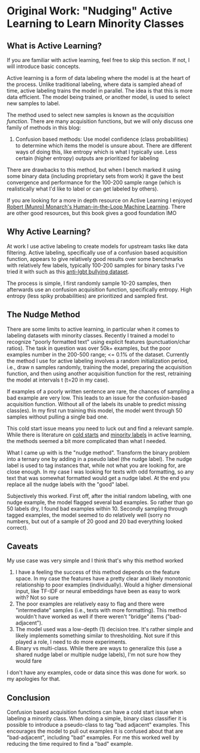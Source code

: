 # Original Work: "Nudging" Active Learning to Learn Minority Classes

## What is Active Learning?

If you are familiar with active learning, feel free to skip this section. If not, I will introduce basic concepts.

Active learning is a form of data labeling where the model is at the heart of the process. Unlike traditional labeling, where 
data is sampled ahead of time, active labeling trains the model in parallel. The idea is that this is more data efficient. The model being trained, or another model,
is used to select new samples to label. 

The method used to select new samples is known as the *acquisition function*. There are many
acquisition functions, but we will only discuss one family of methods in this blog:
1. Confusion based methods: Use model confidence (class probabilities) to determine which items the model is unsure about. There are different ways of doing this, like entropy which is what I typically use. Less certain
(higher entropy) outputs are prioritized for labeling

There are drawbacks to this method, but when I bench marked it using some binary data (including proprietary sets from work) it gave the best convergence and performance for the 100-200 sample range (which is realistically what I'd like to label or can get labeled by others).

If you are looking for
a more in depth resource on Active Learning I enjoyed [Robert (Munro) Monarch's Human-in-the-Loop Machine Learning](https://www.manning.com/books/human-in-the-loop-machine-learning). There
are other good resources, but this book gives a good foundation IMO

## Why Active Learning?

At work I use active labeling to create models for upstream tasks like data filtering. Active labeling, specifically use of a confusion based acquisition function, 
appears to give relatively good results over some benchmarks with relatively few labels, typically 100-200 samples for binary tasks I've tried it with such as this [anti-lgbt bullying dataset](https://www.kaggle.com/datasets/kw5454331/anti-lgbt-cyberbullying-texts).

The process is simple, I first randomly sample 10-20 samples, then afterwards use an confusion acquisition function, specifically entropy. High entropy (less spiky probabilities) are prioritized
and sampled first.

## The Nudge Method

There are some limits to active learning, in particular when it comes to labeling datasets with minority classes. Recently I trained a model to recognize "poorly formatted text" using explicit features
(punctuation/char ratios). The task in question was over 50k+ examples, but the poor examples
number in the 200-500 range; <= 0.1% of the dataset. Currently the method I use for active labeling involves a random initialization
period, i.e., draw n samples randomly, training the model, preparing the acquisition function, and then using another acquisition function for the rest, retraining the model at intervals t (t=20 in my case).

If examples of a poorly written sentence are rare, the chances of sampling a bad example are very low. This leads to an issue for 
the confusion-based acquisition function. Without all of the labels its unable to predict missing class(es). In my first run training this model, the model went through 50 samples without
pulling a single bad one.

This cold start issue means you need to luck out and find a relevant sample. While there is literature on [cold starts](https://aclanthology.org/2020.emnlp-main.637.pdf) and [minority labels](https://arxiv.org/pdf/2201.10227) in active learning,
the methods seemed a bit more complicated than what I needed.

What I came up with is the "nudge method". Transform the binary problem into a ternary one by adding in a pseudo label (the nudge label). The nudge label is used to tag instances that, while not what you are looking for, are close
enough. In my case I was looking for texts with odd formatting, so any text that was somewhat formatted would get a nudge label. At the end you replace all the nudge labels with the "good" label.

Subjectively this worked. First off, after the initial random labeling, with one nudge example, the model flagged several bad examples. So rather than go 50 labels dry, I found bad examples within 10. Secondly sampling through tagged examples,
the model seemed to do relatively well (sorry no numbers, but out of a sample of 20 good and 20 bad everything looked correct).

## Caveats

My use case was very simple and I think that's why this method worked

1. I have a feeling the success of this method depends on the feature space. In my case the features have a pretty clear and likely monotonic relationship to poor examples (individually). Would a higher dimensional input, like TF-IDF or neural embeddings have been as easy to work with? Not so sure
2. The poor examples are relatively easy to flag and there were "intermediate" samples (i.e., texts with more formatting). This method wouldn't have worked as well if there weren't "bridge" items ("bad-adjacent").
3. The model used was a low-depth (1) decision tree. It's rather simple and likely implements something similar to thresholding. Not sure if this played a role, I need to do more experiments.
4. Binary vs multi-class. While there are ways to generalize this (use a shared nudge label or multiple nudge labels), I'm not sure how they would fare

I don't have any examples, code or data since this was done for work. so my apologies for that.

## Conclusion

Confusion based acquisition functions can have a cold start issue when labeling a minority class. When doing a simple, binary class classifier it is possible to introduce a pseudo-class to tag "bad adjacent"
examples. This encourages the model to pull out examples it is confused about that are "bad-adjacent", including "bad" examples. For me this worked well by reducing the time required to find a "bad" example.